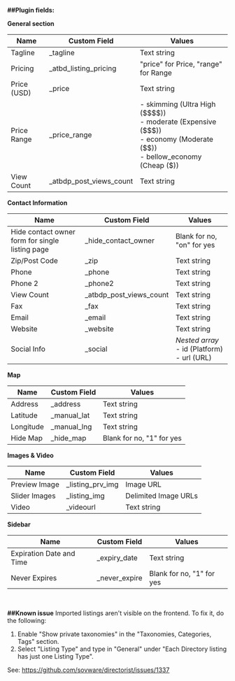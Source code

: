 **##Plugin fields:**

**General section**
<table>
<thead>
<tr>
<th>Name</th>
<th>Custom Field</th>
<th>Values</th>
</tr>
</thead>
<tbody>
<tr>
<td>Tagline</td>
<td>_tagline</td>
<td>Text string</td>
</tr>
<tr>
<td>Pricing</td>
<td>_atbd_listing_pricing</td>
<td>"price" for Price, "range" for Range</td>
</tr>
<tr>
<td>Price (USD)</td>
<td>_price</td>
<td>Text string</td>
</tr>
<tr>
<td>Price Range</td>
<td>_price_range</td>
<td>
      - skimming (Ultra High ($$$$))<br>
      - moderate (Expensive ($$$))<br>
      - economy (Moderate ($$))<br>
      - bellow_economy (Cheap ($))</td>
</tr>
<tr>
<td>View Count</td>
<td>_atbdp_post_views_count</td>
<td>Text string</td>
</tr>
</tbody>
</table>
      

**Contact Information**

<table>
<thead>
<tr>
<th>Name</th>
<th>Custom Field</th>
<th>Values</th>
</tr>
</thead>
<tbody>
<tr>
<td>Hide contact owner form for single listing page</td>
<td>_hide_contact_owner</td>
<td>Blank for no, "on" for yes</td>
</tr>
<tr>
<td>Zip/Post Code</td>
<td>_zip</td>
<td>Text string</td>
</tr>
<tr>
<td>Phone</td>
<td>_phone</td>
<td>Text string</td>
</tr>
<tr>
<td>Phone 2</td>
<td>_phone2</td>
<td>Text string</td>
</tr>
<tr>
<td>View Count</td>
<td>_atbdp_post_views_count</td>
<td>Text string</td>
</tr>
<tr>
<td>Fax</td>
<td>_fax</td>
<td>Text string</td>
</tr>
<tr>
<td>Email</td>
<td>_email</td>
<td>Text string</td>
</tr>
<tr>
<td>Website</td>
<td>_website</td>
<td>Text string</td>
</tr>
<tr>
<td>Social Info</td>
<td>_social</td>
<td><i>Nested array</i><br>
- id (Platform)<br>
- url (URL)
</td>
</tr>
</tbody>
</table>      

**Map**

<table>
<thead>
<tr>
<th>Name</th>
<th>Custom Field</th>
<th>Values</th>
</tr>
</thead>
<tbody>
<tr>
<td>Address</td>
<td>_address</td>
<td>Text string</td>
</tr>
<tr>
<td>Latitude</td>
<td>_manual_lat</td>
<td>Text string</td>
</tr>
<tr>
<td>Longitude</td>
<td>_manual_lng</td>
<td>Text string</td>
</tr>
<tr>
<td>Hide Map</td>
<td>_hide_map</td>
<td>Blank for no, "1" for yes
</td>
</tr>
</tbody>
</table>

**Images & Video**

<table>
<thead>
<tr>
<th>Name</th>
<th>Custom Field</th>
<th>Values</th>
</tr>
</thead>
<tbody>
<tr>
<td>Preview Image</td>
<td>_listing_prv_img</td>
<td>Image URL</td>
</tr>
<tr>
<td>Slider Images</td>
<td>_listing_img</td>
<td>Delimited Image URLs</td>
</tr>
<tr>
<td>Video</td>
<td>_videourl</td>
<td>Text string</td>
</tr>
</tbody>
</table>

**Sidebar**

<table>
<thead>
<tr>
<th>Name</th>
<th>Custom Field</th>
<th>Values</th>
</tr>
</thead>
<tbody>
<tr>
<td>Expiration Date and Time</td>
<td>_expiry_date</td>
<td>Text string</td>
</tr>
<tr>
<td>Never Expires</td>
<td>_never_expire</td>
<td>Blank for no, "1" for yes</td>
</tr>
</tbody>
</table>

<br>

**##Known issue**
Imported listings aren't visible on the frontend. To fix it, do the following:
1. Enable "Show private taxonomies" in the "Taxonomies, Categories, Tags" section.
2. Select "Listing Type" and type in "General" under "Each Directory listing has just one Listing Type".
   
See: https://github.com/sovware/directorist/issues/1337
